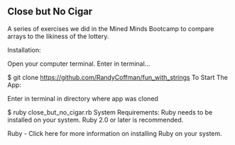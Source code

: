 ## Close but No Cigar
A series of exercises we did in the Mined Minds Bootcamp to compare arrays to the likiness of the lottery.

Installation:

Open your computer terminal. Enter in terminal...

$ git clone https://github.com/RandyCoffman/fun_with_strings
To Start The App:

Enter in terminal in directory where app was cloned

$ ruby close_but_no_cigar.rb
System Requirements:
Ruby needs to be installed on your system. Ruby 2.0 or later is recommended.

Ruby - Click here for more information on installing Ruby on your system.
